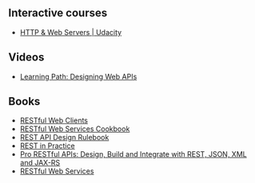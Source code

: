 Interactive courses
------------
* [HTTP & Web Servers | Udacity](https://www.udacity.com/course/http-web-servers--ud303)

Videos
-----
* [Learning Path: Designing Web APIs](https://www.safaribooksonline.com/library/view/learning-path-designing/9781491957929/)

Books
-----
* [RESTful Web Clients](https://www.safaribooksonline.com/library/view/restful-web-clients/9781491921890/)
* [RESTful Web Services Cookbook](https://www.safaribooksonline.com/library/view/restful-web-services/9780596809140/)
* [REST API Design Rulebook](https://www.safaribooksonline.com/library/view/rest-api-design/9781449317904/)
* [REST in Practice](https://www.safaribooksonline.com/library/view/rest-in-practice/9781449383312/)
* [Pro RESTful APIs: Design, Build and Integrate with REST, JSON, XML and JAX-RS](https://www.safaribooksonline.com/library/view/pro-restful-apis/9781484226650/)
* [RESTful Web Services](https://www.safaribooksonline.com/library/view/restful-web-services/9780596529260/)